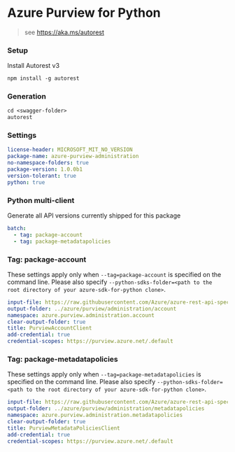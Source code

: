 # Azure Purview for Python

> see https://aka.ms/autorest

### Setup

Install Autorest v3

```ps
npm install -g autorest
```

### Generation

```ps
cd <swagger-folder>
autorest
```

### Settings

``` yaml
license-header: MICROSOFT_MIT_NO_VERSION
package-name: azure-purview-administration
no-namespace-folders: true
package-version: 1.0.0b1
version-tolerant: true
python: true
```

### Python multi-client

Generate all API versions currently shipped for this package

```yaml
batch:
  - tag: package-account
  - tag: package-metadatapolicies
```

### Tag: package-account

These settings apply only when `--tag=package-account` is specified on the command line.
Please also specify `--python-sdks-folder=<path to the root directory of your azure-sdk-for-python clone>`.

``` yaml $(tag) == 'package-account'
input-file: https://raw.githubusercontent.com/Azure/azure-rest-api-specs/main/specification/purview/data-plane/Azure.Analytics.Purview.Account/preview/2019-11-01-preview/account.json
output-folder: ../azure/purview/administration/account
namespace: azure.purview.administration.account
clear-output-folder: true
title: PurviewAccountClient
add-credential: true
credential-scopes: https://purview.azure.net/.default
```

### Tag: package-metadatapolicies

These settings apply only when `--tag=package-metadatapolicies` is specified on the command line.
Please also specify `--python-sdks-folder=<path to the root directory of your azure-sdk-for-python clone>`.

``` yaml $(tag) == 'package-metadatapolicies'
input-file: https://raw.githubusercontent.com/Azure/azure-rest-api-specs/main/specification/purview/data-plane/Azure.Analytics.Purview.MetadataPolicies/preview/2021-07-01-preview/purviewMetadataPolicy.json
output-folder: ../azure/purview/administration/metadatapolicies
namespace: azure.purview.administration.metadatapolicies
clear-output-folder: true
title: PurviewMetadataPoliciesClient
add-credential: true
credential-scopes: https://purview.azure.net/.default
```